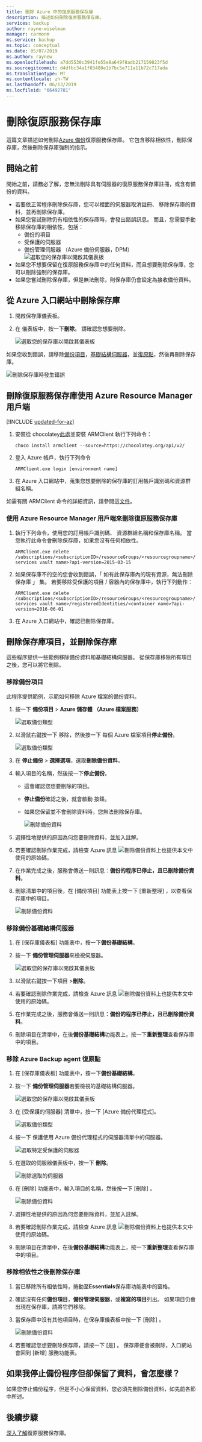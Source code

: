 ```yaml
---
title: 刪除 Azure 中的復原服務保存庫
description: 描述如何刪除復原服務保存庫。
services: backup
author: rayne-wiselman
manager: carmonm
ms.service: backup
ms.topic: conceptual
ms.date: 05/07/2019
ms.author: raynew
ms.openlocfilehash: a7dd5530c3941fe55e8a649f8adb217159823f5d
ms.sourcegitcommit: d4dfbc34a1f03488e1b7bc5e711a11b72c717ada
ms.translationtype: MT
ms.contentlocale: zh-TW
ms.lasthandoff: 06/13/2019
ms.locfileid: "66492781"
---
```

# <a name="delete-a-recovery-services-vault"></a>刪除復原服務保存庫

這篇文章描述如何刪除[Azure 備份](backup-overview.md)復原服務保存庫。 它包含移除相依性，刪除保存庫，然後刪除保存庫強制的指示。


## <a name="before-you-start"></a>開始之前

開始之前，請務必了解，您無法刪除具有伺服器的復原服務保存庫註冊，或含有備份的資料。

- 若要依正常程序刪除保存庫，您可以裡面的伺服器取消註冊、 移除保存庫的資料，並再刪除保存庫。
- 如果您嘗試刪除仍有相依性的保存庫時，會發出錯誤訊息。 而且，您需要手動移除保存庫的相依性，包括：
    - 備份的項目
    - 受保護的伺服器
    - 備份管理伺服器 （Azure 備份伺服器，DPM）![選取您的保存庫以開啟其儀表板](./media/backup-azure-delete-vault/backup-items-backup-infrastructure.png)
- 如果您不想要保留在復原服務保存庫中的任何資料，而且想要刪除保存庫，您可以刪除強制的保存庫。
- 如果您嘗試刪除保存庫，但是無法刪除，則保存庫仍會設定為接收備份資料。


## <a name="delete-a-vault-from-the-azure-portal"></a>從 Azure 入口網站中刪除保存庫

1. 開啟保存庫儀表板。  
2. 在 儀表板中，按一下**刪除**。 請確認您想要刪除。

    ![選取您的保存庫以開啟其儀表板](./media/backup-azure-delete-vault/contoso-bkpvault-settings.png)

如果您收到錯誤，請移除[備份項目](#remove-backup-items)，[基礎結構伺服器](#remove-backup-infrastructure-servers)，並[復原點](#remove-azure-backup-agent-recovery-points)，然後再刪除保存庫。

![刪除保存庫時發生錯誤](./media/backup-azure-delete-vault/error.png)


## <a name="delete-the-recovery-services-vault-using-azure-resource-manager-client"></a>刪除復原服務保存庫使用 Azure Resource Manager 用戶端

[!INCLUDE [updated-for-az](../../includes/updated-for-az.md)]

1. 安裝從 chocolatey[此處](https://chocolatey.org/)並安裝 ARMClient 執行下列命令：

   ` choco install armclient --source=https://chocolatey.org/api/v2/ `
2. 登入 Azure 帳戶，執行下列命令

    ` ARMClient.exe login [environment name] `

3. 在 Azure 入口網站中，蒐集您想要刪除的保存庫的訂用帳戶識別碼和資源群組名稱。

如需有關 ARMClient 命令的詳細資訊，請參閱這[文件](https://github.com/projectkudu/ARMClient/blob/master/README.md)。

### <a name="use-azure-resource-manager-client-to-delete-recovery-services-vault"></a>使用 Azure Resource Manager 用戶端來刪除復原服務保存庫

1. 執行下列命令，使用您的訂用帳戶識別碼、 資源群組名稱和保存庫名稱。 當您執行此命令會刪除保存庫，如果您沒有任何相依性。

   ```
   ARMClient.exe delete /subscriptions/<subscriptionID>/resourceGroups/<resourcegroupname>/providers/Microsoft.RecoveryServices/vaults/<recovery services vault name>?api-version=2015-03-15
   ```
2. 如果保存庫不的空的您會收到錯誤，「 如有此保存庫內的現有資源，無法刪除保存庫 」 集。 若要移除受保護的項目 / 容器內的保存庫中，執行下列動作：

   ```
   ARMClient.exe delete /subscriptions/<subscriptionID>/resourceGroups/<resourcegroupname>/providers/Microsoft.RecoveryServices/vaults/<recovery services vault name>/registeredIdentities/<container name>?api-version=2016-06-01
   ```

3. 在 Azure 入口網站中，確認已刪除保存庫。


## <a name="remove-vault-items-and-delete-the-vault"></a>刪除保存庫項目，並刪除保存庫

這些程序提供一些範例移除備份資料和基礎結構伺服器。 從保存庫移除所有項目之後，您可以將它刪除。

### <a name="remove-backup-items"></a>移除備份項目

此程序提供範例，示範如何移除 Azure 檔案的備份資料。

1. 按一下 **備份項目** > **Azure 儲存體 （Azure 檔案服務）**

    ![選取備份類型](./media/backup-azure-delete-vault/azure-storage-selected-list.png)

2. 以滑鼠右鍵按一下 移除，然後按一下 每個 Azure 檔案項目**停止備份**。

    ![選取備份類型](./media/backup-azure-delete-vault/stop-backup-item.png)


3. 在 **停止備份** > **選擇選項**，選取**刪除備份資料**。
4. 輸入項目的名稱，然後按一下**停止備份**。
   - 這會確認您想要刪除的項目。
   - **停止備份**確認之後，就會啟動 按鈕。
   - 如果您保留並不會刪除資料時，您無法刪除保存庫。

     ![刪除備份資料](./media/backup-azure-delete-vault/stop-backup-blade-delete-backup-data.png)

5. 選擇性地提供的原因為何您要刪除資料，並加入註解。
6. 若要確認刪除作業完成，請檢查 Azure 訊息 ![刪除備份資料](./media/backup-azure-delete-vault/messages.png)上也提供本文中使用的原始碼。
7. 在作業完成之後，服務會傳送一則訊息：**備份的程序已停止，且已刪除備份資料**。
8. 刪除清單中的項目後，在 [備份項目]  功能表上按一下 [重新整理]  ，以查看保存庫中的項目。

      ![刪除備份資料](./media/backup-azure-delete-vault/empty-items-list.png)


### <a name="remove-backup-infrastructure-servers"></a>移除備份基礎結構伺服器

1. 在 [保存庫儀表板] 功能表中，按一下**備份基礎結構**。
2. 按一下 **備份管理伺服器**來檢視伺服器。

    ![選取您的保存庫以開啟其儀表板](./media/backup-azure-delete-vault/delete-backup-management-servers.png)

3. 以滑鼠右鍵按一下項目 >**刪除**。
4. 若要確認刪除作業完成，請檢查 Azure 訊息 ![刪除備份資料](./media/backup-azure-delete-vault/messages.png)上也提供本文中使用的原始碼。
5. 在作業完成之後，服務會傳送一則訊息：**備份的程序已停止，且已刪除備份資料**。
6. 刪除項目在清單中，在後**備份基礎結構**功能表上，按一下**重新整理**查看保存庫中的項目。


### <a name="remove-azure-backup-agent-recovery-points"></a>移除 Azure Backup agent 復原點

1. 在 [保存庫儀表板] 功能表中，按一下**備份基礎結構**。
2. 按一下 **備份管理伺服器**若要檢視的基礎結構伺服器。

    ![選取您的保存庫以開啟其儀表板](./media/backup-azure-delete-vault/identify-protected-servers.png)

3. 在 [受保護的伺服器]  清單中，按一下 [Azure 備份代理程式]。

    ![選取備份類型](./media/backup-azure-delete-vault/list-of-protected-server-types.png)

4. 按一下 保護使用 Azure 備份代理程式的伺服器清單中的伺服器。

    ![選取特定受保護的伺服器](./media/backup-azure-delete-vault/azure-backup-agent-protected-servers.png)

5. 在選取的伺服器儀表板中，按一下 **刪除**。

    ![刪除選取的伺服器](./media/backup-azure-delete-vault/selected-protected-server-click-delete.png)

6. 在 [刪除]  功能表中，輸入項目的名稱，然後按一下 [刪除]  。

     ![刪除備份資料](./media/backup-azure-delete-vault/delete-protected-server-dialog.png)

7. 選擇性地提供的原因為何您要刪除資料，並加入註解。
8. 若要確認刪除作業完成，請檢查 Azure 訊息 ![刪除備份資料](./media/backup-azure-delete-vault/messages.png)上也提供本文中使用的原始碼。
9. 刪除項目在清單中，在後**備份基礎結構**功能表上，按一下**重新整理**查看保存庫中的項目。

### <a name="delete-the-vault-after-removing-dependencies"></a>移除相依性之後刪除保存庫

1. 當已移除所有相依性時，捲動至**Essentials**保存庫功能表中的窗格。
2. 確認沒有任何**備份項目**，**備份管理伺服器**，或**複寫的項目**列出。 如果項目仍會出現在保存庫，請將它們移除。

3. 當保存庫中沒有其他項目時，在保存庫儀表板中按一下 [刪除]  。

    ![刪除備份資料](./media/backup-azure-delete-vault/vault-ready-to-delete.png)

4. 若要確認您想要刪除保存庫，請按一下 [是]  。 保存庫便會被刪除，入口網站會回到 [新增]  服務功能表。

## <a name="what-if-i-stop-the-backup-process-but-retain-the-data"></a>如果我停止備份程序但卻保留了資料，會怎麼樣？

如果您停止備份程序，但是不小心保留資料，您必須先刪除備份資料，如先前各節中所述。

## <a name="next-steps"></a>後續步驟

[深入了解](backup-azure-recovery-services-vault-overview.md)復原服務保存庫。

